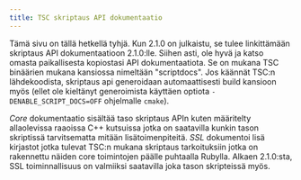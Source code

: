 ```yaml
---
title: TSC skriptaus API dokumentaatio
---
```


Tämä sivu on tällä hetkellä tyhjä. Kun 2.1.0 on julkaistu, se tulee
linkittämään skriptaus API dokumentaatioon 2.1.0:lle. Siihen asti,
ole hyvä ja katso omasta paikallisesta kopiostasi API dokumentaatiota.
Se on mukana TSC binäärien mukana kansiossa nimeltään "scriptdocs".
Jos käännät TSC:n lähdekoodista, skriptaus api generoidaan
automaattisesti build kansioon myös (ellet ole kieltänyt generoimista
käyttäen optiota `-DENABLE_SCRIPT_DOCS=OFF` ohjelmalle `cmake`).

*Core* dokumentaatio sisältää taso skriptaus APIn kuten määritelty
allaolevissa raaoissa C++ kutsuissa jotka on saatavilla kunkin tason
skriptissä tarvitsematta mitään lisätoimenpiteitä. *SSL* dokumentoi
lisä kirjastot jotka tulevat TSC:n mukana skriptaus tarkoituksiin
jotka on rakennettu näiden core toimintojen päälle puhtaalla Rubylla.
Alkaen 2.1.0:sta, SSL toiminnallisuus on valmiiksi saatavilla joka
tason skripteissä myös.
